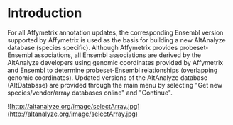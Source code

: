 # Introduction #

For all Affymetrix annotation updates, the corresponding Ensembl version supported by Affymetrix is used as the basis for building a new AltAnalyze database (species specific). Although Affymetrix provides probeset-Ensembl associations, all Ensembl associations are derived by the AltAnalyze developers using genomic coordinates provided by Affymetrix and Ensembl to determine probeset-Ensembl relationships (overlapping genomic coordinates). Updated versions of the AltAnalyze database (AltDatabase) are provided through the main menu by selecting "Get new species/vendor/array databases online" and "Continue".

![http://altanalyze.org/image/selectArray.jpg](http://altanalyze.org/image/selectArray.jpg)